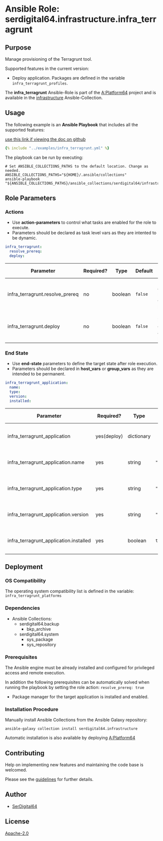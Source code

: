 # Ansible Role: serdigital64.infrastructure.infra_terragrunt

## Purpose

Manage provisioning of the Terragrunt tool.

Supported features in the current version:

- Deploy application. Packages are defined in the variable `infra_terragrunt_profiles`.

The **infra_terragrunt** Ansible-Role is part of the [A:Platform64](https://github.com/aplatform64/aplatform64) project and is available in the [infrastructure](https://aplatform64.readthedocs.io/en/latest/collections/infrastructure) Ansible-Collection.

## Usage

The following example is an **Ansible Playbook** that includes all the supported features:

[use this link if viewing the doc on github](https://github.com/aplatform64/infrastructure/blob/main/playbooks/infra_terragrunt.yml)

```yaml
{% include "../examples/infra_terragrunt.yml" %}
```

The playbook can be run by executing:

```shell
# Set ANSIBLE_COLLECTIONS_PATHS to the default location. Change as needed.
ANSIBLE_COLLECTIONS_PATHS="${HOME}/.ansible/collections"
ansible-playbook "${ANSIBLE_COLLECTIONS_PATHS}/ansible_collections/serdigital64/infrastructure/playbooks/infra_terragrunt.yml"
```

## Role Parameters

### Actions

- Use **action-parameters** to control what tasks are enabled for the role to execute.
- Parameters should be declared as task level vars as they are intented to be dynamic.

```yaml
infra_terragrunt:
  resolve_prereq:
  deploy:
```

| Parameter                       | Required? | Type    | Default | Purpose / Value                             |
| ------------------------------- | --------- | ------- | ------- | ------------------------------------------- |
| infra_terragrunt.resolve_prereq | no        | boolean | `false` | Enable automatic resolution of prequisites  |
| infra_terragrunt.deploy         | no        | boolean | `false` | Enable installation of application packages |

### End State

- Use **end-state** parameters to define the target state after role execution.
- Parameters should be declared in **host_vars** or **group_vars** as they are intended to be permanent.

```yaml
infra_terragrunt_application:
  name:
  type:
  version:
  installed:
```

| Parameter                              | Required?   | Type       | Default        | Purpose / Value                    |
| -------------------------------------- | ----------- | ---------- | -------------- | ---------------------------------- |
| infra_terragrunt_application           | yes(deploy) | dictionary |                | Set application package end state  |
| infra_terragrunt_application.name      | yes         | string     | `"terragrunt"` | Select application package name    |
| infra_terragrunt_application.type      | yes         | string     | `"brew"`       | Select application package type    |
| infra_terragrunt_application.version   | yes         | string     | `"latest"`     | Select application package version |
| infra_terragrunt_application.installed | yes         | boolean    | `true`         | Set application package end state  |

## Deployment

### OS Compatibility

The operating system compatibility list is defined in the variable: `infra_terragrunt_platforms`

### Dependencies

- Ansible Collections:
  - serdigital64.backup
    - bkp_archive
  - serdigital64.system
    - sys_package
    - sys_repository

### Prerequisites

The Ansible engine must be already installed and configured for privileged access and remote execution.

In addition the following prerequisites can be automatically solved when running the playbook by setting the role action: `resolve_prereq: true`

- Package manager for the target application is installed and enabled.

### Installation Procedure

Manually install Ansible Collections from the Ansible Galaxy repository:

```shell
ansible-galaxy collection install serdigital64.infrastructure
```

Automatic installation is also available by deploying [A:Platform64](https://aplatform64.readthedocs.io/en/latest/#deployment)

## Contributing

Help on implementing new features and maintaining the code base is welcomed.

Please see the [guidelines](https://aplatform64.readthedocs.io/en/latest/CONTRIBUTING) for further details.

## Author

- [SerDigital64](https://serdigital64.github.io/)

## License

[Apache-2.0](https://www.apache.org/licenses/LICENSE-2.0.txt)
